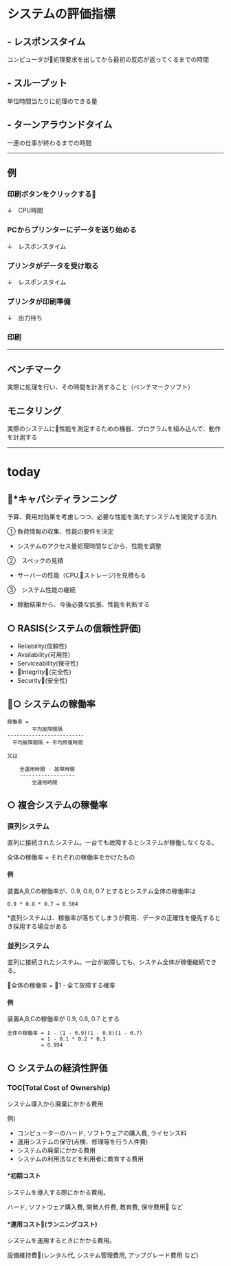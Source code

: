 # システムの評価指標
## - レスポンスタイム
コンピュータが処理要求を出してから最初の反応が返ってくるまでの時間
## - スループット
単位時間当たりに処理のできる量
## - ターンアラウンドタイム
一連の仕事が終わるまでの時間

*******
## 例

### 印刷ボタンをクリックする

↓　CPU時間

### PCからプリンターにデータを送り始める

↓　レスポンスタイム

### プリンタがデータを受け取る

↓　レスポンスタイム

### プリンタが印刷準備

↓　出力待ち

### 印刷

******

## ベンチマーク
実際に処理を行い、その時間を計測すること（ベンチマークソフト）
## モニタリング
実際のシステムに性能を測定するための機器、プログラムを組み込んで、動作を計測する
******
# today

## *キャパシティランニング
予算、費用対効果を考慮しつつ、必要な性能を満たすシステムを開発する流れ

① 負荷情報の収集、性能の要件を決定

- システムのアクセス量処理時間などから、性能を調整

②　スペックの見積

- サーバーの性能（CPU,ストレージ)を見積もる

③　システム性能の継続

- 稼動結果から、今後必要な拡張、性能を判断する

## ○ RASIS(システムの信頼性評価)
- Reliability(信頼性)
- Availability(可用性)
- Serviceability(保守性)
- Integrity(完全性)
- Security(安全性)

## ○ システムの稼働率
    稼働率 = 
            平均故障間隔
    -------------------------
    　平均故障間隔 + 平均修復時間

    又は

        全運用時間 - 故障時間
        ------------------
            全運用時間

<!--<image src="kadou2.png"/>-->

## ○ 複合システムの稼働率

<!--<image src="system.gif">-->

### 直列システム
直列に接続されたシステム。一台でも故障するとシステムが稼働しなくなる。

全体の稼働率 = それぞれの稼働率をかけたもの

#### 例
装置A,B,Cの稼働率が、0.9, 0.8, 0.7 とするとシステム全体の稼働率は

    0.9 * 0.8 * 0.7 = 0.504

*直列システムは、稼働率が落ちてしまうが費用、データの正確性を優先するとき採用する場合がある

### 並列システム
並列に接続されたシステム。一台が故障しても、システム全体が稼働継続できる。

全体の稼働率 = 1 - 全て故障する確率

#### 例

装置A,B,Cの稼働率が 0.9, 0.8, 0.7 とする

    全体の稼働率 = 1 - (1 - 0.9)(1 - 0.8)(1 - 0.7)
               = 1 - 0.1 * 0.2 * 0.3
               = 0.994

## ○ システムの経済性評価
### TOC(Total Cost of Ownership)
システム導入から廃棄にかかる費用

例)
- コンピューターのハード, ソフトウェアの購入費, ライセンス料
- 運用システムの保守(点検、修理等を行う人件費)
- システムの廃棄にかかる費用
- システムの利用法などを利用者に教育する費用

#### *初期コスト
システムを導入する際にかかる費用。

ハード, ソフトウェア購入費, 開発人件費, 教育費, 保守費用  など

#### *運用コスト(ランニングコスト)
システムを運用するときにかかる費用。

設備維持費(レンタル代, システム管理費用, アップグレード費用  など)